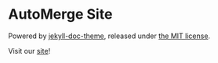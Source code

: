 # AutoMerge Site

Powered by [jekyll-doc-theme](https://aksakalli.github.io/jekyll-doc-theme/),
released under [the MIT license](LICENSE).

Visit our [site](https://thufv.github.io/automerge/)!